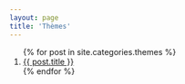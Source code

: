 ```yaml
---
layout: page
title: 'Thèmes'
---
```



<div class="posts">
  <ol>
  {% for post in site.categories.themes %}
    <li>
      <a href="{{ site.baseurl }}{{ post.url }}">
        {{ post.title }}
      </a>
    </li>
  {% endfor %}
</ol>
</div>


